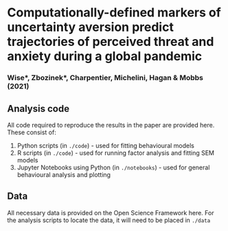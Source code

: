 # Computationally-defined markers of uncertainty aversion predict trajectories of perceived threat and anxiety during a global pandemic
### Wise\*, Zbozinek\*, Charpentier, Michelini, Hagan & Mobbs (2021)


## Analysis code

All code required to reproduce the results in the paper are provided here. These consist of:

1. Python scripts (in `./code`) - used for fitting behavioural models
2. R scripts (in `./code`) - used for running factor analysis and fitting SEM models
3. Jupyter Notebooks using Python (in `./notebooks`) - used for general behavioural analysis and plotting


## Data

All necessary data is provided on the Open Science Framework here. For the analysis scripts to locate the data, it will need to be placed in `./data`
